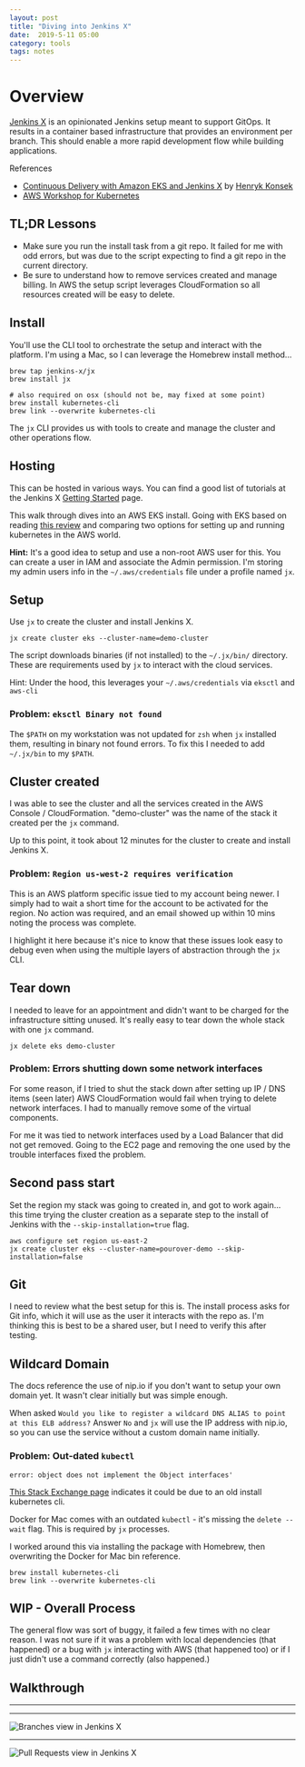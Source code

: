 ```yaml
---
layout: post
title: "Diving into Jenkins X"
date:  2019-5-11 05:00
category: tools
tags: notes
---
```


# Overview

[Jenkins X](https://jenkins-x.io/) is an opinionated Jenkins setup meant to support GitOps. It results in a container
based infrastructure that provides an environment per branch. This should enable a more rapid development flow while
building applications.

References

- [Continuous Delivery with Amazon EKS and Jenkins X](https://aws.amazon.com/blogs/opensource/continuous-delivery-eks-jenkins-x/) by [Henryk Konsek](https://twitter.com/hekonsek)
- [AWS Workshop for Kubernetes](https://github.com/aws-samples/aws-workshop-for-kubernetes/tree/master/01-path-basics/101-start-here#create-aws-cloud9-environment)

## TL;DR Lessons

- Make sure you run the install task from a git repo. It failed for me with odd errors, but was due to the script expecting to find a git repo in the current directory.
- Be sure to understand how to remove services created and manage billing. In AWS the setup script leverages CloudFormation so all resources created will be easy to delete.

## Install

You'll use the CLI tool to orchestrate the setup and interact with the platform. I'm using a Mac, so I can
leverage the Homebrew install method...

```
brew tap jenkins-x/jx 
brew install jx

# also required on osx (should not be, may fixed at some point)
brew install kubernetes-cli
brew link --overwrite kubernetes-cli
```

The `jx` CLI provides us with tools to create and manage the cluster and other operations flow.

## Hosting

This can be hosted in various ways. You can find a good list of tutorials at the Jenkins X [Getting Started](https://jenkins-x.io/getting-started/tutorials/)
page.

This walk through dives into an AWS EKS install. Going with EKS based on reading [this review](https://www.bluematador.com/blog/kubernetes-on-aws-eks-vs-kops)
and comparing two options for setting up and running kubernetes in the AWS world.

**Hint:** It's a good idea to setup and use a non-root AWS user for this. You can create a user in IAM and associate the Admin
permission. I'm storing my admin users info in the `~/.aws/credentials` file under a profile named `jx`.

## Setup

Use `jx` to create the cluster and install Jenkins X.

```
jx create cluster eks --cluster-name=demo-cluster
```

The script downloads binaries (if not installed) to the `~/.jx/bin/` directory. These are requirements used by `jx` to
interact with the cloud services.

Hint: Under the hood, this leverages your `~/.aws/credentials` via `eksctl` and `aws-cli`

### Problem: `eksctl Binary not found`

The `$PATH` on my workstation was not updated for `zsh` when `jx` installed
them, resulting in binary not found errors. To fix this I needed to add `~/.jx/bin` to my `$PATH`.

## Cluster created

I was able to see the cluster and all the services created in the AWS Console / CloudFormation.
"demo-cluster" was the name of the stack it created per the `jx` command.

Up to this point, it took about 12 minutes for the cluster to create and install Jenkins X.

### Problem: `Region us-west-2 requires verification`

This is an AWS platform specific issue tied to my account being newer. I simply had to wait a short time for the account
to be activated for the region. No action was required, and an email showed up within 10 mins noting the process was
complete.

I highlight it here because it's nice to know that these issues look easy to debug even when using the multiple layers
of abstraction through the `jx` CLI. 

## Tear down

I needed to leave for an appointment and didn't want to be charged for the infrastructure sitting unused. It's really
easy to tear down the whole stack with one `jx` command.

```
jx delete eks demo-cluster
```

### Problem: Errors shutting down some network interfaces

For some reason, if I tried to shut the stack down after setting up IP / DNS items (seen later) AWS CloudFormation
would fail when trying to delete network interfaces. I had to manually remove some of the virtual components.

For me it was tied to network interfaces used by a  Load Balancer that did not  get removed. Going to the EC2 page and
removing the  one used by the trouble interfaces fixed the problem.
 
## Second pass start

Set the region my stack was going to created in, and got to work again... this time trying the cluster creation as a
separate step to the install of Jenkins with the `--skip-installation=true` flag.

```
aws configure set region us-east-2
jx create cluster eks --cluster-name=pourover-demo --skip-installation=false
```

## Git

I need to review what the best setup for this is. The install process asks for Git info, which it will use as the user it interacts with the repo as. I'm thinking this is best to be a shared user, but I need to verify this after testing.

## Wildcard Domain

The docs reference the use of nip.io if you don't want to setup your own domain yet. It wasn't clear initially but was simple enough.

When asked `Would you like to register a wildcard DNS ALIAS to point at this ELB address?` Answer `No` and `jx` will use the IP address with nip.io, so you can use the service without a custom domain name initially.

### Problem: Out-dated `kubectl`

`error: object does not implement the Object interfaces'`

[This Stack Exchange page](https://github.com/jenkins-x/jx/issues/3719) indicates it could be due to an old install kubernetes cli.

Docker for Mac comes with an outdated `kubectl` - it's missing the `delete --wait` flag. This is required by `jx` processes.

I worked around this via installing the package with Homebrew, then overwriting the Docker for Mac bin reference. 

```
brew install kubernetes-cli
brew link --overwrite kubernetes-cli
```

## WIP - Overall Process

The general flow was sort of buggy, it failed a few times with no clear reason. I was not sure if it was a problem with local dependencies (that happened) or a bug with `jx` interacting with AWS (that happened too) or if I just didn't use a command correctly (also happened.)

## Walkthrough

---

<asciinema-player theme="solarized-dark" src="{{site.baseurl}}/assets/posts/2019/jx-demo-cluster-install.cast"></asciinema-player>

---

![Branches view in Jenkins X]({{site.baseurl}}/assets/posts/2019/jx-demo-branches.png)

---

![Pull Requests view in Jenkins X]({{site.baseurl}}/assets/posts/2019/jx-demo-pr.png)